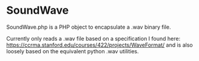 SoundWave
=========
SoundWave.php is a PHP object to encapsulate a .wav binary file. 

Currently only reads a .wav file based on a specification I found 
here: https://ccrma.stanford.edu/courses/422/projects/WaveFormat/ 
and is also loosely based on the equivalent python .wav utilities.
